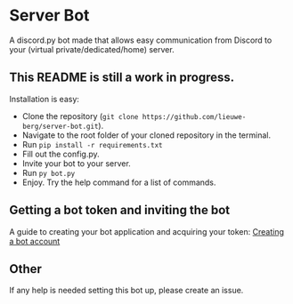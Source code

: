 # Server Bot
A discord.py bot made that allows easy communication from Discord to your (virtual private/dedicated/home) server.

## This README is still a work in progress.
Installation is easy:
- Clone the repository (`git clone https://github.com/lieuwe-berg/server-bot.git`).
- Navigate to the root folder of your cloned repository in the terminal.
- Run `pip install -r requirements.txt`
- Fill out the config.py.
- Invite your bot to your server.
- Run `py bot.py`
- Enjoy. Try the help command for a list of commands.


## Getting a bot token and inviting the bot
A guide to creating your bot application and acquiring your token: [Creating a bot account](https://github.com/CHamburr/pokeassistant#step-1-creating-a-bot-account)


## Other
If any help is needed setting this bot up, please create an issue.